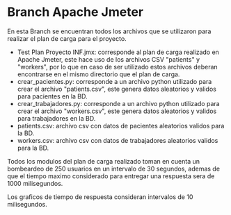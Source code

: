 # Branch Apache Jmeter

En esta Branch se encuentran todos los archivos que se utilizaron para realizar el plan de carga para el proyecto.

* Test Plan Proyecto INF.jmx: corresponde al plan de carga realizado en Apache Jmeter, este hace uso de los archivos CSV "patients" y "workers", por lo que en caso de ser utilizado estos archivos deberan encontrarse en el mismo directorio que el plan de carga.
* crear_pacientes.py: corresponde a un archivo python utilizado para crear el archivo "patients.csv", este genera datos aleatorios y validos para pacientes en la BD.
* crear_trabajadores.py: corresponde a un archivo python utilizado para crear el archivo "workers.csv", este genera datos aleatorios y validos para trabajadores en la BD.
* patients.csv: archivo csv con datos de pacientes aleatorios validos para la BD.
* workers.csv: archivo csv con datos de trabajadores aleatorios validos para la BD.

Todos los modulos del plan de carga realizado toman en cuenta un bombeardeo de 250 usuarios en un intervalo de 30 segundos, ademas de que el tiempo maximo considerado para
entregar una respuesta sera de 1000 milisegundos.

Los graficos de tiempo de respuesta consideran intervalos de 10 milisegundos.
